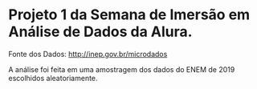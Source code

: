 # Projeto 1 da Semana de Imersão em Análise de Dados da Alura.
 
Fonte dos Dados: <http://inep.gov.br/microdados>

A análise foi feita em uma amostragem dos dados do ENEM de 2019 escolhidos aleatoriamente.
